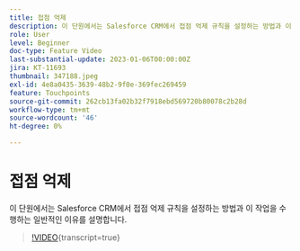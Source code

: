 ```yaml
---
title: 접점 억제
description: 이 단원에서는 Salesforce CRM에서 접점 억제 규칙을 설정하는 방법과 이 작업을 수행하는 일반적인 이유를 설명합니다.
role: User
level: Beginner
doc-type: Feature Video
last-substantial-update: 2023-01-06T00:00:00Z
jira: KT-11693
thumbnail: 347188.jpeg
exl-id: 4e8a0435-3639-48b2-9f0e-369fec269459
feature: Touchpoints
source-git-commit: 262cb13fa02b32f7918ebd569720b80078c2b28d
workflow-type: tm+mt
source-wordcount: '46'
ht-degree: 0%

---
```


# 접점 억제

이 단원에서는 Salesforce CRM에서 접점 억제 규칙을 설정하는 방법과 이 작업을 수행하는 일반적인 이유를 설명합니다.

>[!VIDEO](https://video.tv.adobe.com/v/347188/?learn=on){transcript=true}

